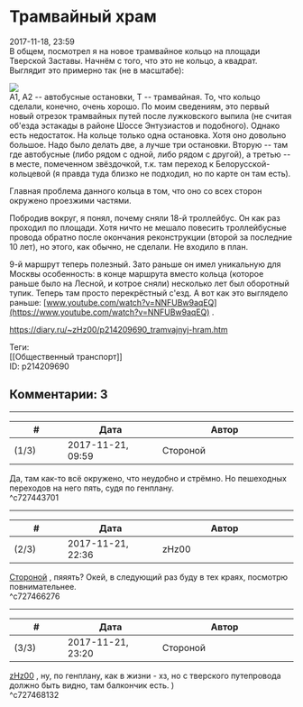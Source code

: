 Трамвайный храм
===============

  
2017-11-18, 23:59  
 В общем, посмотрел я на новое трамвайное кольцо на площади Тверской Заставы. Начнём с того, что это не кольцо, а квадрат. Выглядит это примерно так (не в масштабе):   
   
  ![](https://i.imgur.com/8wSbm6E.png)    
 A1, A2 -- автобусные остановки, Т -- трамвайная. То, что кольцо сделали, конечно, очень хорошо. По моим сведениям, это первый новый отрезок трамвайных путей после лужковского выпила (не считая об'езда эстакады в районе Шоссе Энтузиастов и подобного). Однако есть недостаток. На кольце только одна остановка. Хотя оно довольно большое. Надо было делать две, а лучше три остановки. Вторую -- там где автобусные (либо рядом с одной, либо рядом с другой), а третью -- в месте, помеченном звёздочкой, т.к. там переход к Белорусской-кольцевой (я правда туда близко не подходил, но по карте он там есть).   
   
 Главная проблема данного кольца в том, что оно со всех сторон окружено проезжими частями.   
   
 Побродив вокруг, я понял, почему сняли 18-й троллейбус. Он как раз проходил по площади. Хотя ничто не мешало повесить троллейбусные провода обратно после окончания реконструкции (второй за последние 10 лет), но этого, как обычно, не сделали. Не входило в план.   
   
 9-й маршрут теперь полезный. Зато раньше он имел уникальную для Москвы особенность: в конце маршрута вместо кольца (которое раньше было на Лесной, и котрое сняли) несколько лет был оборотный тупик. Теперь там просто перекрёстный с'езд. А вот как это выглядело раньше:  [www.youtube.com/watch?v=NNFUBw9aqEQ](https://www.youtube.com/watch?v=NNFUBw9aqEQ)  .   
  
<https://diary.ru/~zHz00/p214209690_tramvajnyj-hram.htm>  
  
Теги:  
[[Общественный транспорт]]  
ID: p214209690  


Комментарии: 3
--------------

  


---



|         #         |              Дата              |                     Автор                     |           ID           |
| --- | --- | --- | --- |
| (1/3) | 2017-11-21, 09:59 | Стороной | c727443701 |

  
 Да, там как-то всё окружено, что неудобно и стрёмно. Но пешеходных переходов на него пять, судя по генплану.   
 ^c727443701

---



|         #         |              Дата              |                     Автор                     |           ID           |
| --- | --- | --- | --- |
| (2/3) | 2017-11-21, 22:36 | zHz00 | c727466276 |

  
  [Стороной](http://1047.diary.ru "И васильки, и я, и тополя")  , пяяять? Окей, в следующий раз буду в тех краях, посмотрю повнимательнее.   
 ^c727466276

---



|         #         |              Дата              |                     Автор                     |           ID           |
| --- | --- | --- | --- |
| (3/3) | 2017-11-21, 23:20 | Стороной | c727468132 |

  
  [zHz00](https://zHz00.diary.ru "Untitled")  , ну, по генплану, как в жизни - хз, но с тверского путепровода должно быть видно, там балкончик есть. )   
 ^c727468132